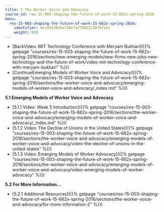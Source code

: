 ```yaml
---
title: 5 The Worker Voice and Advocacy
course_id: res-15-003-shaping-the-future-of-work-15-662x-spring-2016
menu:
  res-15-003-shaping-the-future-of-work-15-662x-spring-2016:
    identifier: 4ecd242644a738e7a27902211bfbfebc
    weight: 630
---
```

*   [BackVideo: MIT Technology Conference with Meryam Bukhari]({{% getpage "courses/res-15-003-shaping-the-future-of-work-15-662x-spring-2016/sections/new-emerging-models/new-firms-new-jobs-new-technology-and-the-future-of-work/video-mit-technology-conference-with-meryam-bukhari" %}})
*   [ContinueEmerging Models of Worker Voice and Advocacy]({{% getpage "courses/res-15-003-shaping-the-future-of-work-15-662x-spring-2016/sections/the-worker-voice-and-advocacy/emerging-models-of-worker-voice-and-advocacy/_index.md" %}})

**5.1 Emerging Models of Worker Voice and Advocacy**

*   [5.1.1 Video: Week 5 Introduction]({{% getpage "courses/res-15-003-shaping-the-future-of-work-15-662x-spring-2016/sections/the-worker-voice-and-advocacy/emerging-models-of-worker-voice-and-advocacy/_index.md" %}})
*   [5.1.2 Video: The Decline of Unions in the United States]({{% getpage "courses/res-15-003-shaping-the-future-of-work-15-662x-spring-2016/sections/the-worker-voice-and-advocacy/emerging-models-of-worker-voice-and-advocacy/video-the-decline-of-unions-in-the-united-states" %}})
*   [5.1.3 Video: Emerging Models of Worker Advocacy]({{% getpage "courses/res-15-003-shaping-the-future-of-work-15-662x-spring-2016/sections/the-worker-voice-and-advocacy/emerging-models-of-worker-voice-and-advocacy/video-emerging-models-of-worker-advocacy" %}})

**5.2 For More Information...**

*   [5.2.1 Additional Resources]({{% getpage "courses/res-15-003-shaping-the-future-of-work-15-662x-spring-2016/sections/the-worker-voice-and-advocacy/for-more-information-2" %}})